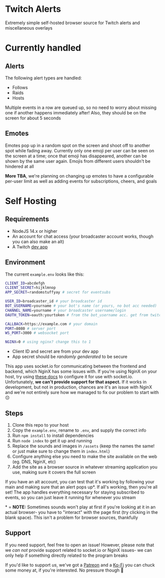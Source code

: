 # Twitch Alerts
Extremely simple self-hosted browser source for Twitch alerts and miscellaneous overlays

# Currently handled
## Alerts
The following alert types are handled:
- Follows
- Raids
- Hosts

Multiple events in a row are queued up, so no need to worry about missing one if another happens immediately after! Also, they should be on the screen for about 5 seconds

## Emotes
Emotes pop up in a random spot on the screen and shoot off to another spot while fading away. Currently only one emoji per user can be seen on the screen at a time; once that emoji has disappeared, another can be shown by the same user again. Emojis from different users shouldn't be hindered at all

**More TBA**, we're planning on changing up emotes to have a configurable per-user limit as well as adding events for subscriptions, cheers, and goals

# Self Hosting
## Requirements
- NodeJS 14.x or higher
- An account for chat access (your broadcaster account works, though you can also make an alt)
- A Twitch [dev app](https://dev.twitch.com)

## Environment
The current `example.env` looks like this:
```bash
CLIENT_ID=abcdefgh
CLIENT_SECRET=hijklmnop
APP_SECRET=randomstuffyay # secret for eventsubs

USER_ID=broadcaster_id # your broadcaster id
BOT_USERNAME=yourname # your bot's name (or yours, no bot acc needed)
CHANNEL_NAME=yourname # your broadcaster username/login
OAUTH_TOKEN=oauth:yourtoken # from the bot_username acc. get from twitchapps.com/tmi

CALLBACK=https://example.com # your domain 
PORT=8080 # server port
WS_PORT=3000 # websocket port

NGINX=0 # using nginx? change this to 1
```

- Client ID and secret are from your dev app
- App secret should be *randomly genderated* to be secure  

This app uses socket.io for communicating between the frontend and backend, which NginX has some issues with. If you're using NginX on your host, try using [these docs](https://socket.io/docs/v4/reverse-proxy/) to configure it for use with socket.io. Unfortunately, **we can't provide support for that aspect.** If it works in development, but not in production, chances are it's an issue with NginX and we're not entirely sure how we managed to fix our problem to start with 😔

## Steps
1. Clone this repo to your host
2. Copy the `example.env`, rename to `.env`, and supply the correct info
3. Run `npm install` to install dependencies
4. Run `node index` to get it up and running
5. Replace the sounds and images in `/assets` (keep the names the same! or just make sure to change them in `index.html`)
6. Configure anything else you need to make the site available on the web (eg. DNS, NginX, etc)
7. Add the site as a browser source in whatever streaming application you use, making sure it covers the full screen

If you have an alt account, you can test that it's working by following your main and making sure that an alert pops up\*. If all's working, then you're all set! The app handles everything necessary for staying subscribed to events, so you can just leave it running for whenever you stream

\* = **NOTE:** Sometimes sounds won't play at first if you're looking at it in an actual browser- you have to "interact" with the page first (try clicking in the blank space). This isn't a problem for browser sources, thankfully

## Support
If you need support, feel free to open an issue! However, please note that we *can not* provide support related to socket.io or NginX issues- we can only help if something directly related to the program breaks

If you'd like to support *us*, we've got a [Patreon](https://patreon.com/greysdawn) and a [Ko-Fi](https://ko-fi.com/greysdawn) you can chuck some money at, if you're interested. No pressure though 💜